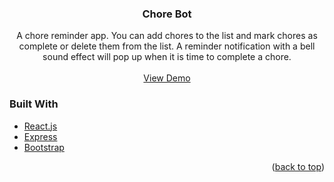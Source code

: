 <div id="top"></div>

<h3 align="center">Chore Bot</h3>

  <p align="center">
    A chore reminder app. You can add chores to the list and mark chores as complete or delete them from the list. A reminder notification with a bell sound effect will pop up when it is time to complete a chore.
    <br />
    <br />
    <a href="https://durian-toys.herokuapp.com/warehouses">View Demo</a>
  </p>
</div>

### Built With

* [React.js](https://reactjs.org/)
* [Express](https://expressjs.com/)
* [Bootstrap](https://handlebarsjs.com/)

<p align="right">(<a href="#top">back to top</a>)</p>
